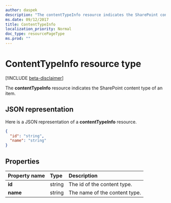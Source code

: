```yaml
---
author: daspek
description: "The contentTypeInfo resource indicates the SharePoint content type of an item."
ms.date: 09/12/2017
title: ContentTypeInfo
localization_priority: Normal
doc_type: resourcePageType
ms.prod: ""
---
```

# ContentTypeInfo resource type

[!INCLUDE [beta-disclaimer](../../includes/beta-disclaimer.md)]

The **contentTypeInfo** resource indicates the SharePoint content type of an item.

## JSON representation

Here is a JSON representation of a **contentTypeInfo** resource.
<!-- { "blockType": "resource", "@odata.type": "microsoft.graph.contentTypeInfo", "@type.aka": "oneDrive.contentTypeFacet" } -->

```json
{
  "id": "string",
  "name": "string"
}
```

## Properties

| Property name  | Type    | Description
|:---------------|:--------|:--------------------------------------------------
| **id**         | string  | The id of the content type.
| **name**       | string  | The name of the content type.

<!--
{
  "type": "#page.annotation",
  "description": "",
  "keywords": "",
  "section": "documentation",
  "tocPath": "Resources/ContentTypeInfo",
  "suppressions": []
}
-->
